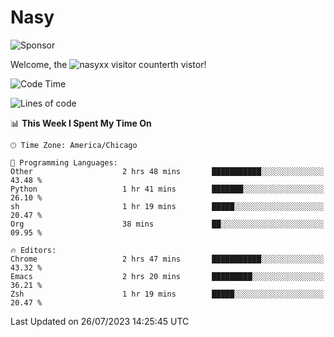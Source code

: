 # Nasy

<!--
<p align="center">
<img height="200" src="https://github-readme-stats.vercel.app/api?username=nasyxx&count_private=true&show_icons=true&theme=dracula&include_all_commits=true"/>
<img height="200" src="https://github-readme-stats.vercel.app/api/top-langs/?username=nasyxx&theme=dracula&hide=html,jupyter+notebook&count_private=true&show_icons=true"/>
</p>

  
----------------
-->

![Sponsor](https://img.shields.io/static/v1.svg?label=Sponsor&message=%E2%9D%A4&logo=GitHub&style=flat&color=pink)
 
Welcome, the ![nasyxx visitor counter](https://count.getloli.com/get/@nasyxx?theme=rule34)th vistor!
 
<!--START_SECTION:waka-->
![Code Time](http://img.shields.io/badge/Code%20Time-3%2C606%20hrs%2049%20mins-blue)

![Lines of code](https://img.shields.io/badge/From%20Hello%20World%20I%27ve%20Written-6.3%20million%20lines%20of%20code-blue)

📊 **This Week I Spent My Time On** 

```text
🕑︎ Time Zone: America/Chicago

💬 Programming Languages: 
Other                    2 hrs 48 mins       ███████████░░░░░░░░░░░░░░   43.48 % 
Python                   1 hr 41 mins        ███████░░░░░░░░░░░░░░░░░░   26.10 % 
sh                       1 hr 19 mins        █████░░░░░░░░░░░░░░░░░░░░   20.47 % 
Org                      38 mins             ██░░░░░░░░░░░░░░░░░░░░░░░   09.95 % 

🔥 Editors: 
Chrome                   2 hrs 47 mins       ███████████░░░░░░░░░░░░░░   43.32 % 
Emacs                    2 hrs 20 mins       █████████░░░░░░░░░░░░░░░░   36.21 % 
Zsh                      1 hr 19 mins        █████░░░░░░░░░░░░░░░░░░░░   20.47 % 
```


 Last Updated on 26/07/2023 14:25:45 UTC
<!--END_SECTION:waka-->

<!-- ![visitors](https://visitor-badge.laobi.icu/badge?page_id=nasyxx.nasyxx) -->
